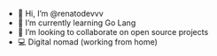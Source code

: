- 👋 Hi, I’m @renatodevvv
- 🌱 I’m currently learning Go Lang
- 💞️ I’m looking to collaborate on open source projects
- 💻 Digital nomad (working from home)

<!---
renatodevvv/renatodevvv is a ✨ special ✨ repository because its `README.md` (this file) appears on your GitHub profile.
You can click the Preview link to take a look at your changes.
--->
